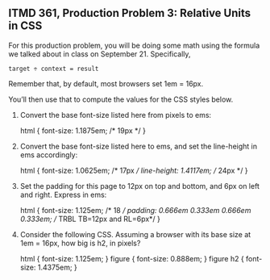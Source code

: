 ## ITMD 361, Production Problem 3: Relative Units in CSS

For this production problem, you will be doing some math using the formula we talked about in class
on September 21. Specifically,

    target ÷ context = result

Remember that, by default, most browsers set 1em = 16px.

You’ll then use that to compute the values for the CSS styles below.

1. Convert the base font-size listed here from pixels to ems:

      html {
        font-size: 1.1875em; /* 19px */
      }

2.  Convert the base font-size listed here to ems, and set the line-height in ems accordingly:

      html {
        font-size: 1.0625em; /* 17px */
        line-height: 1.4117em; /* 24px */
      }

3. Set the padding for this page to 12px on top and bottom, and 6px on left and right. Express in
ems:

      html {
        font-size: 1.125em; /* 18 */
        padding: 0.666em 0.333em 0.666em 0.333em; /* TRBL TB=12px and RL=6px*/
      }

4. Consider the following CSS. Assuming a browser with its base size at 1em = 16px, how big is h2,
in pixels?

      html {
        font-size: 1.125em;
      }
      figure {
        font-size: 0.888em;
      }
      figure h2 {
        font-size: 1.4375em;
      }
